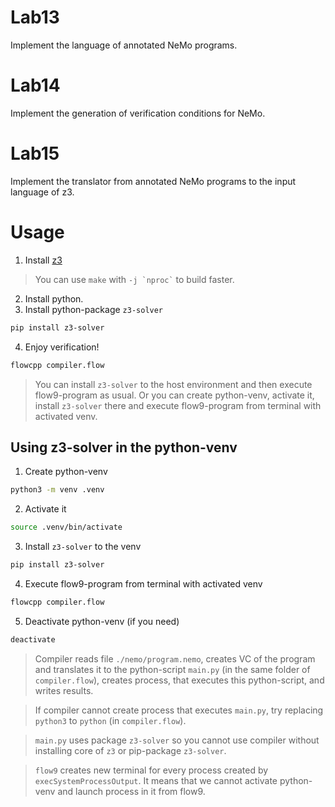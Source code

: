 # Lab13

Implement the language of annotated NeMo programs.

# Lab14

Implement the generation of verification conditions for NeMo.

# Lab15

Implement the translator from annotated NeMo programs to the input language of z3.

# Usage

1. Install [z3](https://github.com/Z3Prover/z3)
> You can use `make` with `` -j `nproc` `` to build faster.
2. Install python.
3. Install python-package `z3-solver`

```Bash
pip install z3-solver
```

4. Enjoy verification!

```Bash
flowcpp compiler.flow
```

> You can install `z3-solver` to the host environment and then execute flow9-program as usual. Or you can create python-venv, activate it, install `z3-solver` there and execute flow9-program from terminal with activated venv.

## Using z3-solver in the python-venv

1. Create python-venv

```Bash
python3 -m venv .venv
```

2. Activate it

```Bash
source .venv/bin/activate
```

3. Install `z3-solver` to the venv

```Bash
pip install z3-solver
```

4. Execute flow9-program from terminal with activated venv

```Bash
flowcpp compiler.flow
```

5. Deactivate python-venv (if you need)

```Bash
deactivate
```

> Compiler reads file `./nemo/program.nemo`, creates VC of the program and translates it to the python-script `main.py` (in the same folder of `compiler.flow`), creates process, that executes this python-script, and writes results.

> If compiler cannot create process that executes `main.py`, try replacing `python3` to `python` (in `compiler.flow`).

> `main.py` uses package `z3-solver` so you cannot use compiler without installing core of `z3` or pip-package `z3-solver`.

> `flow9` creates new terminal for every process created by `execSystemProcessOutput`. It means that we cannot activate python-venv and launch process in it from flow9.
